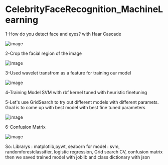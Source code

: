 # CelebrityFaceRecognition_MachineLearning


1-How do you detect face and eyes? with Haar Cascade





![image](https://user-images.githubusercontent.com/83788186/174264748-240b5fe2-3483-4dca-b263-63324bd9092c.png)


2-Crop the facial region of the image





![image](https://user-images.githubusercontent.com/83788186/174264845-23a1b108-4cb1-4631-baa1-3ebb26732444.png)


3-Used wavelet transfrom as a feature for training our model





![image](https://user-images.githubusercontent.com/83788186/174264953-b371b5f2-f665-462a-b8cd-4642d66910d5.png)


4-Training Model
SVM with rbf kernel tuned with heuristic finetuning

5-Let's use GridSearch to try out different models with different paramets.
Goal is to come up with best model with best fine tuned parameters





![image](https://user-images.githubusercontent.com/83788186/174265216-4d327a9c-20bb-4ac8-b8af-b235d0f078ca.png)


6-Confusion Matrix







![image](https://user-images.githubusercontent.com/83788186/174266085-c9f5312f-bb27-4441-a10e-8de9afdd0471.png)


So:
Librarys : matplotlib,pywt, seaborn
for model : svm, randomforestclassifier, logistic regression, Grid search CV, confusion matrix
then we saved trained model with joblib and class dictionary with json





